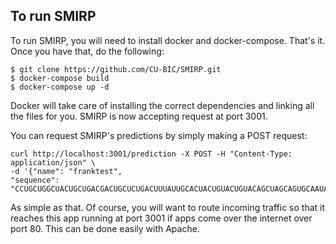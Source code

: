 ## To run SMIRP

To run SMIRP, you will need to install docker and docker-compose. That's it. Once you have that, do the following:

```
$ git clone https://github.com/CU-BIC/SMIRP.git
$ docker-compose build
$ docker-compose up -d
```

Docker will take care of installing the correct dependencies and linking all the files for you. SMIRP is now accepting request at port 3001.

You can request SMIRP's predictions by simply making a POST request:
```
curl http://localhost:3001/prediction -X POST -H "Content-Type: application/json" \
-d '{"name": "franktest", 
"sequence": "CCUGCUGGCUACUGCUGACGACUGCUCUGACUUUAUUGCACUACUGUACUGUACAGCUAGCAGUGCAAUAGUAUUGUCAAAGCAUCCGGGAGCAGGCUAC"}'
```

As simple as that. Of course, you will want to route incoming traffic so that it reaches this app running at port 3001 if apps come over the internet over port 80. This can be done easily with Apache.
